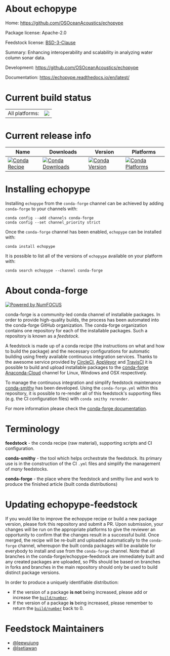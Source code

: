 About echopype
==============

Home: https://github.com/OSOceanAcoustics/echopype

Package license: Apache-2.0

Feedstock license: [BSD-3-Clause](https://github.com/conda-forge/echopype-feedstock/blob/master/LICENSE.txt)

Summary: Enhancing interoperability and scalability in analyzing water column sonar data.

Development: https://github.com/OSOceanAcoustics/echopype

Documentation: https://echopype.readthedocs.io/en/latest/

Current build status
====================


<table><tr><td>All platforms:</td>
    <td>
      <a href="https://dev.azure.com/conda-forge/feedstock-builds/_build/latest?definitionId=6321&branchName=master">
        <img src="https://dev.azure.com/conda-forge/feedstock-builds/_apis/build/status/echopype-feedstock?branchName=master">
      </a>
    </td>
  </tr>
</table>

Current release info
====================

| Name | Downloads | Version | Platforms |
| --- | --- | --- | --- |
| [![Conda Recipe](https://img.shields.io/badge/recipe-echopype-green.svg)](https://anaconda.org/conda-forge/echopype) | [![Conda Downloads](https://img.shields.io/conda/dn/conda-forge/echopype.svg)](https://anaconda.org/conda-forge/echopype) | [![Conda Version](https://img.shields.io/conda/vn/conda-forge/echopype.svg)](https://anaconda.org/conda-forge/echopype) | [![Conda Platforms](https://img.shields.io/conda/pn/conda-forge/echopype.svg)](https://anaconda.org/conda-forge/echopype) |

Installing echopype
===================

Installing `echopype` from the `conda-forge` channel can be achieved by adding `conda-forge` to your channels with:

```
conda config --add channels conda-forge
conda config --set channel_priority strict
```

Once the `conda-forge` channel has been enabled, `echopype` can be installed with:

```
conda install echopype
```

It is possible to list all of the versions of `echopype` available on your platform with:

```
conda search echopype --channel conda-forge
```


About conda-forge
=================

[![Powered by NumFOCUS](https://img.shields.io/badge/powered%20by-NumFOCUS-orange.svg?style=flat&colorA=E1523D&colorB=007D8A)](http://numfocus.org)

conda-forge is a community-led conda channel of installable packages.
In order to provide high-quality builds, the process has been automated into the
conda-forge GitHub organization. The conda-forge organization contains one repository
for each of the installable packages. Such a repository is known as a *feedstock*.

A feedstock is made up of a conda recipe (the instructions on what and how to build
the package) and the necessary configurations for automatic building using freely
available continuous integration services. Thanks to the awesome service provided by
[CircleCI](https://circleci.com/), [AppVeyor](https://www.appveyor.com/)
and [TravisCI](https://travis-ci.com/) it is possible to build and upload installable
packages to the [conda-forge](https://anaconda.org/conda-forge)
[Anaconda-Cloud](https://anaconda.org/) channel for Linux, Windows and OSX respectively.

To manage the continuous integration and simplify feedstock maintenance
[conda-smithy](https://github.com/conda-forge/conda-smithy) has been developed.
Using the ``conda-forge.yml`` within this repository, it is possible to re-render all of
this feedstock's supporting files (e.g. the CI configuration files) with ``conda smithy rerender``.

For more information please check the [conda-forge documentation](https://conda-forge.org/docs/).

Terminology
===========

**feedstock** - the conda recipe (raw material), supporting scripts and CI configuration.

**conda-smithy** - the tool which helps orchestrate the feedstock.
                   Its primary use is in the construction of the CI ``.yml`` files
                   and simplify the management of *many* feedstocks.

**conda-forge** - the place where the feedstock and smithy live and work to
                  produce the finished article (built conda distributions)


Updating echopype-feedstock
===========================

If you would like to improve the echopype recipe or build a new
package version, please fork this repository and submit a PR. Upon submission,
your changes will be run on the appropriate platforms to give the reviewer an
opportunity to confirm that the changes result in a successful build. Once
merged, the recipe will be re-built and uploaded automatically to the
`conda-forge` channel, whereupon the built conda packages will be available for
everybody to install and use from the `conda-forge` channel.
Note that all branches in the conda-forge/echopype-feedstock are
immediately built and any created packages are uploaded, so PRs should be based
on branches in forks and branches in the main repository should only be used to
build distinct package versions.

In order to produce a uniquely identifiable distribution:
 * If the version of a package **is not** being increased, please add or increase
   the [``build/number``](https://docs.conda.io/projects/conda-build/en/latest/resources/define-metadata.html#build-number-and-string).
 * If the version of a package **is** being increased, please remember to return
   the [``build/number``](https://docs.conda.io/projects/conda-build/en/latest/resources/define-metadata.html#build-number-and-string)
   back to 0.

Feedstock Maintainers
=====================

* [@leewujung](https://github.com/leewujung/)
* [@lsetiawan](https://github.com/lsetiawan/)

